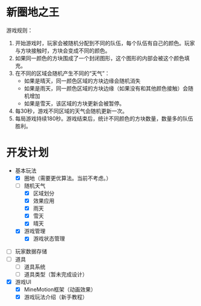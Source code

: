 # 新圈地之王

游戏规则：
1. 开始游戏时，玩家会被随机分配到不同的队伍，每个队伍有自己的颜色。玩家与方块接触时，方块会变成不同的颜色。
2. 如果同一颜色的方块围成了一个封闭图形，这个图形的内部会被这个颜色填充。
3. 在不同的区域会随机产生不同的“天气”：
    - 如果是晴天，同一颜色区域的方块边缘会随机消失
    - 如果是雨天，同一颜色区域的方块边缘（如果没有和其他颜色接触）会随机增加
    - 如果是雪天，该区域的方块更新会被暂停。
4. 每30秒，游戏不同区域的天气会随机更新一次。
5. 每局游戏持续180秒。游戏结束后，统计不同颜色的方块数量，数量多的队伍胜利。


# 开发计划

- 基本玩法
    + [x] 圈地（需要更优算法。当前不考虑。）
    + [ ] 随机天气
        - [x] 区域划分
        - [x] 效果应用
        - [x] 雨天
        - [x] 雪天
        - [x] 晴天
    + [x] 游戏管理
        - [x] 游戏状态管理
- [ ] 玩家数据存储
- [ ] 道具
    + [ ] 道具系统
    + [ ] 道具类型（暂未完成设计）
- [x] 游戏UI
    + [x] MineMotion框架（动画效果）
    + [x] 游戏玩法介绍（新手教程）
